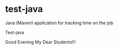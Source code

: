 # test-java
Java (Maven) application for tracking time on the job

Test-java

Good Evening My Dear Students!!!
